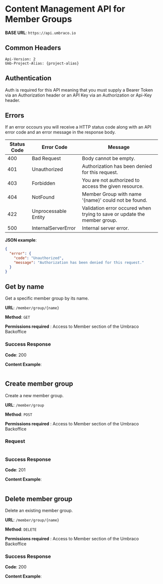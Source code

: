 # Content Management API for Member Groups

**BASE URL**: `https://api.umbraco.io`

## Common Headers

```http
Api-Version: 2
Umb-Project-Alias: {project-alias}
```

## Authentication

Auth is required for this API meaning that you must supply a Bearer Token via an Authorization header or an API Key via an Authorization or Api-Key header.

## Errors

If an error occours you will receive a HTTP status code along with an API error code and an error message in the response body.

| Status Code | Error Code           | Message                                                                  |
| ----------- | -------------------- | ------------------------------------------------------------------------ |
| 400         | Bad Request          | Body cannot be empty.                                                    |
| 401         | Unauthorized         | Authorization has been denied for this request.                          |
| 403         | Forbidden            | You are not authorized to access the given resource.                     |
| 404         | NotFound             | Member Group with name '{name}' could not be found.                      |
| 422         | Unprocessable Entity | Validation error occured when trying to save or update the member group. |
| 500         | InternalServerError  | Internal server error.                                                   |

**JSON example**:

```json
{
  "error": {
    "code": "Unauthorized",
    "message": "Authorization has been denied for this request."
  }
}
```

## Get by name

Get a specific member group by its name.

**URL**: `/member/group/{name}`

**Method**: `GET`

**Permissions required** : Access to Member section of the Umbraco Backoffice

### Success Response

**Code**: 200

**Content Example**:

```json
```

## Create member group

Create a new member group.

**URL**: `/member/group`

**Method**: `POST`

**Permissions required** : Access to Member section of the Umbraco Backoffice

### Request

```json
```

### Success Response

**Code**: 201

**Content Example**:

```json
```

## Delete member group

Delete an existing member group.

**URL**: `/member/group/{name}`

**Method**: `DELETE`

**Permissions required** : Access to Member section of the Umbraco Backoffice

### Success Response

**Code**: 200

**Content Example**:

```json
```
